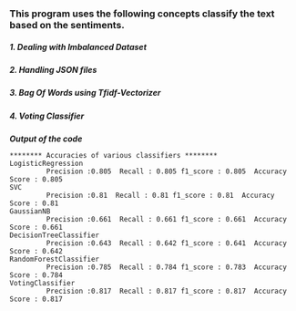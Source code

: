 ### This program uses the following concepts classify the text based on the sentiments.

##### 1. Dealing with Imbalanced Dataset 
##### 2. Handling JSON files
##### 3. Bag Of Words using Tfidf-Vectorizer
##### 4. Voting Classifier 


***Output of the code***
``` 
******** Accuracies of various classifiers ********
LogisticRegression
         Precision :0.805  Recall : 0.805 f1_score : 0.805  Accuracy Score : 0.805
SVC
         Precision :0.81  Recall : 0.81 f1_score : 0.81  Accuracy Score : 0.81
GaussianNB
         Precision :0.661  Recall : 0.661 f1_score : 0.661  Accuracy Score : 0.661
DecisionTreeClassifier
         Precision :0.643  Recall : 0.642 f1_score : 0.641  Accuracy Score : 0.642
RandomForestClassifier
         Precision :0.785  Recall : 0.784 f1_score : 0.783  Accuracy Score : 0.784
VotingClassifier
         Precision :0.817  Recall : 0.817 f1_score : 0.817  Accuracy Score : 0.817
```

